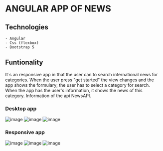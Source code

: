 # ANGULAR APP OF NEWS

## Technologies

    - Angular
    - Css (flexbox)
    - Bootstrap 5
    

## Funtionality

It´s an responsive app in that the user can to search international news for categories.
When the user press "get started" the view changes and the app shows the formulary; the user has to select a category for search. When the app has the user's information, it shows the news of this category.
Information of the api NewsAPI.

### Desktop app

![image](https://user-images.githubusercontent.com/88061350/207408921-a90b0e72-998f-47e3-b98b-76bce378e1a9.png)
![image](https://user-images.githubusercontent.com/88061350/207409046-298c97e1-d7a2-46f4-b5c6-281e4d6b6f02.png)
![image](https://user-images.githubusercontent.com/88061350/207409156-5defe927-14b8-4ef7-bb55-1b2557e1d026.png)

### Responsive app
![image](https://user-images.githubusercontent.com/88061350/207409322-e1ef73e4-76e2-4d5e-9f23-7f31fbd3d37f.png)
![image](https://user-images.githubusercontent.com/88061350/207409401-935ce9e4-2b8a-44f8-a41c-177793723470.png)
![image](https://user-images.githubusercontent.com/88061350/207409488-9e2628e0-0ee8-4661-a5a3-f1f958733d21.png)


